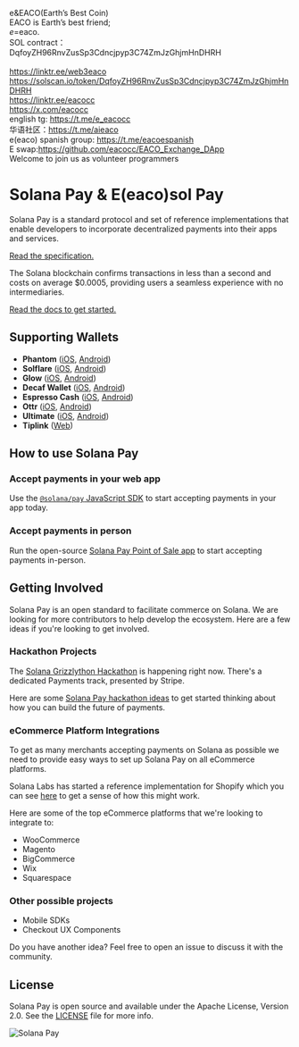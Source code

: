 e&EACO(Earth’s Best Coin) <br />
EACO is Earth’s best friend; <br />
$e=$eaco. <br />
SOL contract：  <br />
DqfoyZH96RnvZusSp3Cdncjpyp3C74ZmJzGhjmHnDHRH <br />
 <br />
https://linktr.ee/web3eaco  <br />
https://solscan.io/token/DqfoyZH96RnvZusSp3Cdncjpyp3C74ZmJzGhjmHnDHRH  <br />
https://linktr.ee/eacocc  <br />
https://x.com/eacocc  <br />
english tg: https://t.me/e_eacocc  <br />
华语社区：https://t.me/aieaco  <br />
e(eaco) spanish group: https://t.me/eacoespanish  <br />
E swap:https://github.com/eacocc/EACO_Exchange_DApp  <br />
Welcome to join us as volunteer programmers <br />

# Solana Pay & E(eaco)sol Pay

Solana Pay is a standard protocol and set of reference implementations that enable developers to incorporate decentralized payments into their apps and services.

[Read the specification.](SPEC.md)

The Solana blockchain confirms transactions in less than a second and costs on average $0.0005, providing users a seamless experience with no intermediaries.

[Read the docs to get started.](https://docs.solanapay.com)

## Supporting Wallets

- **Phantom** ([iOS](https://apps.apple.com/us/app/phantom-solana-wallet/id1598432977), [Android](https://play.google.com/store/apps/details?id=app.phantom&hl=en_US&gl=US))
- **Solflare** ([iOS](https://apps.apple.com/us/app/solflare/id1580902717), [Android](https://play.google.com/store/apps/details?id=com.solflare.mobile))
- **Glow** ([iOS](https://apps.apple.com/app/id1599584512), [Android](https://play.google.com/store/apps/details?id=com.luma.wallet.prod))
- **Decaf Wallet** ([iOS](https://apps.apple.com/nz/app/decaf-wallet/id1616564038), [Android](https://play.google.com/store/apps/details?id=so.decaf.wallet))
- **Espresso Cash** ([iOS](https://apps.apple.com/us/app/crypto-please/id1559625715), [Android](https://play.google.com/store/apps/details?id=com.pleasecrypto.flutter))
- **Ottr** ([iOS](https://apps.apple.com/us/app/ottr-finance/id1628669270), [Android](https://play.google.com/store/apps/details?id=finance.ottr.android))
- **Ultimate** ([iOS](https://apps.apple.com/us/app/ultimate-crypto-defi-wallet/id1629053410), [Android](https://play.google.com/store/apps/details?id=fi.unstoppable.ultimate.android))
- **Tiplink** ([Web](https://tiplink.io))

## How to use Solana Pay

### Accept payments in your web app

Use the [`@solana/pay` JavaScript SDK](https://github.com/solana-labs/solana-pay/tree/master/core) to start accepting payments in your app today.

### Accept payments in person

Run the open-source [Solana Pay Point of Sale app](https://github.com/solana-labs/solana-pay/tree/master/examples/point-of-sale) to start accepting payments in-person.

## Getting Involved

Solana Pay is an open standard to facilitate commerce on Solana. We are looking for more contributors to help develop the ecosystem. Here are a few ideas if you're looking to get involved.

### Hackathon Projects

The [Solana Grizzlython Hackathon](https://solana.com/grizzlython) is happening right now. There's a dedicated Payments track, presented by Stripe.

Here are some [Solana Pay hackathon ideas](https://www.figma.com/community/file/1070574785723157359) to get started thinking about how you can build the future of payments.

### eCommerce Platform Integrations

To get as many merchants accepting payments on Solana as possible we need to provide easy ways to set up Solana Pay on all eCommerce platforms.

Solana Labs has started a reference implementation for Shopify which you can see [here](https://github.com/solana-labs/solana-pay/blob/shopify/shopify) to get a sense of how this might work.

Here are some of the top eCommerce platforms that we're looking to integrate to:

- WooCommerce
- Magento
- BigCommerce
- Wix
- Squarespace

### Other possible projects

- Mobile SDKs
- Checkout UX Components

Do you have another idea? Feel free to open an issue to discuss it with the community.

## License

Solana Pay is open source and available under the Apache License, Version 2.0. See the [LICENSE](./LICENSE) file for more info.

![Solana Pay](solana-pay.png)
